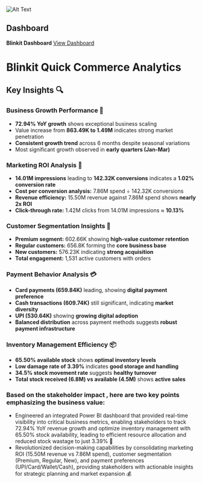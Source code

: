 ![Alt Text](Dashboard.png)

## Dashboard
**Blinkit Dashboard** [View Dashboard](https://app.powerbi.com/view?r=eyJrIjoiMmUxNDllNjYtMTA3OC00MTg1LTllNzEtNDRmOWM0MzBjOGJjIiwidCI6ImUxNGU3M2ViLTUyNTEtNDM4OC04ZDY3LThmOWYyZTJkNWE0NiIsImMiOjEwfQ%3D%3D&pageName=4750d349970503007bdd)

# Blinkit Quick Commerce Analytics 

##  Key Insights 🔍

###  Business Growth Performance 🚀
-  **72.94% YoY growth** shows exceptional business scaling
-  Value increase from **863.49K to 1.49M** indicates strong market penetration
-  **Consistent growth trend** across 6 months despite seasonal variations
-  Most significant growth observed in **early quarters (Jan-Mar)**

###  Marketing ROI Analysis 📢
-  **14.01M impressions** leading to **142.32K conversions** indicates a **1.02% conversion rate**
-  **Cost per conversion analysis:** 7.86M spend ÷ 142.32K conversions
-  **Revenue efficiency:** 15.50M revenue against 7.86M spend shows **nearly 2x ROI**
-  **Click-through rate:** 1.42M clicks from 14.01M impressions ≈ **10.13%**

###  Customer Segmentation Insights 🎯
-  **Premium segment:** 602.66K showing **high-value customer retention**
-  **Regular customers:** 656.8K forming the **core business base**
-  **New customers:** 576.23K indicating **strong acquisition**
-  **Total engagement:** 1,531 active customers with orders

###  Payment Behavior Analysis 💳
-  **Card payments (659.84K)** leading, showing **digital payment preference**
-  **Cash transactions (609.74K)** still significant, indicating **market diversity**
-  **UPI (530.64K)** showing **growing digital adoption**
-  **Balanced distribution** across payment methods suggests **robust payment infrastructure**

###  Inventory Management Efficiency 📦
-  **65.50% available stock** shows **optimal inventory levels**
-  **Low damage rate of 3.39%** indicates **good storage and handling**
-  **34.5% stock movement rate** suggests **healthy turnover**
-  **Total stock received (6.8M) vs available (4.5M)** shows **active sales**


### Based on the stakeholder impact , here are two key points emphasizing the business value:

- Engineered an integrated Power BI dashboard that provided real-time visibility into critical business metrics, enabling stakeholders to track 72.94% YoY revenue growth and optimize inventory management with 65.50% stock availability, leading to efficient resource allocation and reduced stock wastage to just 3.39% 🔑
- Revolutionized decision-making capabilities by consolidating marketing ROI (15.50M revenue vs 7.86M spend), customer segmentation (Premium, Regular, New), and payment preferences (UPI/Card/Wallet/Cash), providing stakeholders with actionable insights for strategic planning and market expansion 💰
